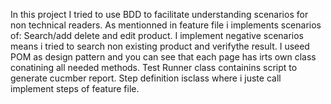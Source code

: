 In this project I tried to use BDD to facilitate understanding scenarios for non technical readers.
As mentionned in feature file i implements scenarios of:
Search/add delete and edit product.
I implement negative scenarios means i tried to search non existing product and verifythe result.
I useed POM as design pattern and you can see that each page has irts own class conatining all needed methods.
Test Runner class containins script to generate cucmber report.
Step definition isclass where i juste call implement steps of feature file.

